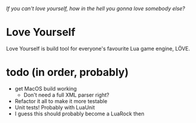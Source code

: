 _If you can't love yourself, how in the hell you gonna love somebody else?_

# Love Yourself
Love Yourself is build tool for everyone's favourite Lua game engine, LÖVE.

# todo (in order, probably)
- get MacOS build working
  - Don't need a full XML parser right?
- Refactor it all to make it more testable
- Unit tests! Probably with LuaUnit
- I guess this should probably become a LuaRock then
